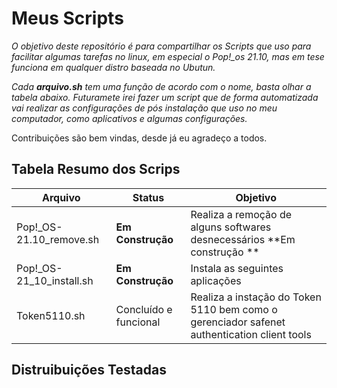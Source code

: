 # Meus Scripts

*O objetivo deste repositório é para compartilhar os Scripts que uso para facilitar algumas tarefas no linux, em especial o Pop!_os 21.10, mas em tese funciona em qualquer distro baseada no Ubutun.*

*Cada **arquivo.sh** tem uma função de acordo com o nome, basta olhar a tabela abaixo. Futuramete irei fazer um script que de forma automatizada vai realizar as configurações de pós instalação que uso no meu computador, como aplicativos e algumas configurações.* 

Contribuições são bem vindas, desde já eu agradeço a todos. 

## Tabela Resumo dos Scrips


Arquivo   | Status |Objetivo                
--------- | ------ |-------- 
Pop!_OS-21.10_remove.sh|**Em Construção**| Realiza a remoção de alguns softwares desnecessários **Em construção **
Pop!_OS-21_10_install.sh |**Em Construção**| Instala as seguintes aplicações 
Token5110.sh |Concluído e funcional| Realiza a instação do Token 5110 bem como o gerenciador safenet authentication client tools


## Distruibuições Testadas 